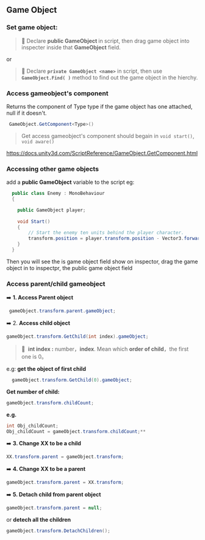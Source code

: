 ## Game Object

### Set game object:

> 📌 Declare **public GameObject <name>** in script, then drag game object into inspecter inside that **GameObject** field.
  
  or 

> 📌 Declare **``private GameObject <name>``** in script, then use **``GameObject.Find( )``** method to find out the game object in the hierchy.

### Access gameobject's component
Returns the component of Type type if the game object has one attached, null if it doesn't.
```cs
 GameObject.GetComponent<Type>() 
```
> Get access gameobject's component should begain in `void start()`, `void aware()`
  
https://docs.unity3d.com/ScriptReference/GameObject.GetComponent.html

### Accessing other game objects
add a **public GameObject** variable to the script
eg:
```cs
  public class Enemy : MonoBehaviour 
  {

    public GameObject player;
    
    void Start() 
    {
        // Start the enemy ten units behind the player character.
        transform.position = player.transform.position - Vector3.forward * 10f;
    }
  }
```

Then you will see the is game object field show on inspector,
drag the game object in to inspectpr, the public game object field
  
  
### Access parent/child gameobject

➡️ **1. Access Parent object**
```cs
 gameObject.transform.parent.gameObject; 
```

➡️ 2. **Access child object**
```cs
gameObject.transform.GetChild(int index).gameObject;  
```  
> 📌  **int index :**  number，**index**. Mean which **order of child**，the first one is 0。

e.g:  **get the object of first child**
```cs
  gameObject.transform.GetChild(0).gameObject;
```
  
**Get number of child:**
```cs
gameObject.transform.childCount;
```
**e.g.** 

```csharp
int Obj_childCount;
Obj_childCount = gameObject.transform.childCount;**
```

➡️  **3. Change XX to be a child**
```cs
XX.transform.parent = gameObject.transform;
```
  
➡️ **4. Change XX to be a parent** 
```cs
gameObject.transform.parent = XX.transform;  
```
  
➡️ **5. Detach child from parent object**
```cs
gameObject.transform.parent = null;
```
or  **detech all the children**

```cs
gameObject.transform.DetachChildren();
```
